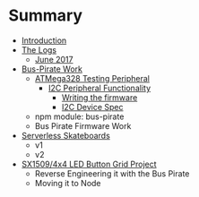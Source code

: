 # Summary

* [Introduction](README.md)
* [The Logs](the-logs.md)
  * [June 2017](the-logs/june-2017.md)
* [Bus-Pirate Work](bus-pirate-work.md)
  * [ATMega328 Testing Peripheral](atmega328-testing-peripheral.md)
    * [I2C Peripheral Functionality](atmega328-testing-peripheral/i2c-peripheral-functionality.md)
      * [Writing the firmware](atmega328-testing-peripheral/i2c-peripheral-functionality/writing-the-firmware.md)
      * [I2C Device Spec](atmega328-testing-peripheral/i2c-peripheral-functionality/i2c-device-spec.md)
  * npm module: bus-pirate
  * Bus Pirate Firmware Work
* [Serverless Skateboards](serverless-skateboards.md)
  * v1
  * v2
* [SX1509/4x4 LED Button Grid Project](sx15094x4-led-button-grid-project.md)
  * Reverse Engineering it with the Bus Pirate
  * Moving it to Node

